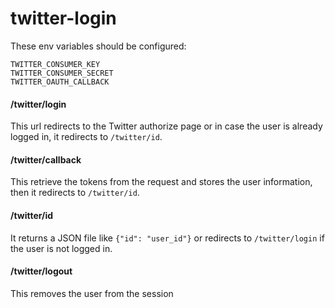 # twitter-login

These env variables should be configured:

```
TWITTER_CONSUMER_KEY
TWITTER_CONSUMER_SECRET
TWITTER_OAUTH_CALLBACK
```

#### /twitter/login

This url redirects to the Twitter authorize page or in case the user is already logged in, it redirects to `/twitter/id`. 

#### /twitter/callback

This retrieve the tokens from the request and stores the user information, then it redirects to `/twitter/id`.

#### /twitter/id

It returns a JSON file like `{"id": "user_id"}` or redirects to `/twitter/login` if the user is not logged in.

#### /twitter/logout

This removes the user from the session
